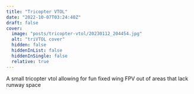 ```yaml
---
title: "Tricopter VTOL"
date: "2022-10-07T03:24:40Z"
draft: false
cover:
  image: "posts/tricopter-vtol/20230112_204454.jpg"
  alt: "triVTOL cover"
  hidden: false
  hiddenInList: false
  hiddenInSingle: false
  relative: true
---
```


A small tricopter vtol allowing for fun fixed wing FPV out of areas that lack runway space


